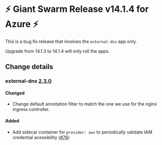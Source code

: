 # :zap: Giant Swarm Release v14.1.4 for Azure :zap:

This is a bug fix release that involves the `external-dns` app only.

Upgrade from 14.1.3 to 14.1.4 will only roll the apps.

## Change details


### external-dns [2.3.0](https://github.com/giantswarm/external-dns-app/releases/tag/v2.3.0)

#### Changed
- Change default annotation filter to match the one we use for the nginx ingress controller.
#### Added
- Add sidecar container for `provider: aws` to periodically validate IAM credential acessibility ([#76](https://github.com/giantswarm/external-dns-app/pull/76))



